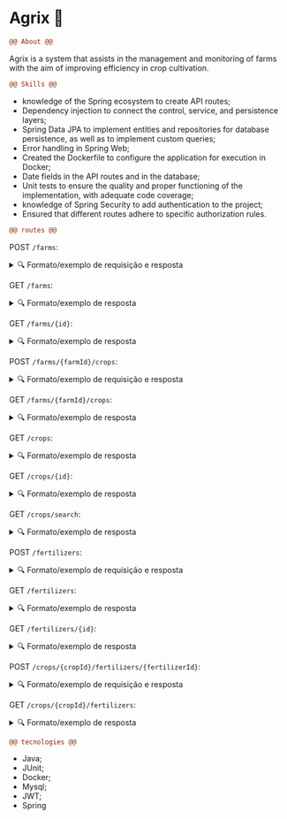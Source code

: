 # Agrix 🌾
```diff
@@ About @@
```
Agrix is a system that assists in the management and monitoring of farms with the aim of improving efficiency in crop cultivation.

```diff
@@ Skills @@
```
- knowledge of the Spring ecosystem to create API routes;
- Dependency injection to connect the control, service, and persistence layers;
- Spring Data JPA to implement entities and repositories for database persistence, as well as to implement custom queries;
- Error handling in Spring Web;
- Created the Dockerfile to configure the application for execution in Docker;
- Date fields in the API routes and in the database;
- Unit tests to ensure the quality and proper functioning of the implementation, with adequate code coverage;
- knowledge of Spring Security to add authentication to the project;
- Ensured that different routes adhere to specific authorization rules.
  
```diff
@@ routes @@
```
POST `/farms`:
<details>
  <summary>🔍 Formato/exemplo de requisição e resposta</summary><br />

Exemplo de requisição:
```json
{
  "name": "Fazendinha",
  "size": 5
}
```

Exemplo de resposta:

```json
{
  "id": 1,
  "name": "Fazendinha",
  "size": 5
}
```
</details>

GET `/farms`:
<details>
  <summary>🔍 Formato/exemplo de resposta</summary><br />

Exemplo de resposta:

```json
[
  {
    "id": 1,
    "name": "Fazendinha",
    "size": 5.0
  },
  {
    "id": 2,
    "name": "Fazenda do Júlio",
    "size": 2.5
  }
]
```

</details>

GET `/farms/{id}`:
<details>
  <summary>🔍 Formato/exemplo de resposta</summary><br />

Exemplo de resposta para a rota `/farms/3` (supondo que exista uma fazenda com `id = 3`):

```json
{
  "id": 3,
  "name": "My Cabbages!",
  "size": 3.49
}
```

</details>

POST `/farms/{farmId}/crops`:
<details>
  <summary>🔍 Formato/exemplo de requisição e resposta</summary><br />

Exemplo de requisição na rota `/farms/1/crops` (supondo que exista uma fazenda com `id = 1`):

```json
{
  "name": "Couve-flor",
  "plantedArea": 5.43,
  "plantedDate": "2022-12-05",
  "harvestDate": "2023-06-08"
}
```

Exemplo de resposta:

```json
{
  "id": 1,
  "name": "Couve-flor",
  "plantedArea": 5.43,
  "plantedDate": "2022-12-05",
  "harvestDate": "2023-06-08",
  "farmId": 1
}
```

Note que o `id` da resposta se refere à plantação, e que o da fazenda está em `farmId`.

</details>

GET `/farms/{farmId}/crops`:
<details>
  <summary>🔍 Formato/exemplo de resposta</summary><br />

Exemplo de resposta para a rota `/farms/1/crops` (supondo que exista uma fazenda com `id = 1`):

```json
[
  {
    "id": 1,
    "name": "Couve-flor",
    "plantedArea": 5.43,
    "plantedDate": "2022-12-05",
    "harvestDate": "2023-06-08",
    "farmId": 1
  },
  {
    "id": 2,
    "name": "Alface",
    "plantedArea": 21.3,
    "plantedDate": "2022-02-15",
    "harvestDate": "2023-02-20",
    "farmId": 1
  }
]
```

</details>

GET `/crops`:
<details>
  <summary>🔍 Formato/exemplo de resposta</summary><br />

```json
[
  {
    "id": 1,
    "name": "Couve-flor",
    "plantedArea": 5.43,
    "plantedDate": "2022-02-15",
    "harvestDate": "2023-02-20",
    "farmId": 1
  },
  {
    "id": 2,
    "name": "Alface",
    "plantedArea": 21.3,
    "plantedDate": "2022-02-15",
    "harvestDate": "2023-02-20",
    "farmId": 1
  }
]
```

</details>

GET `/crops/{id}`:
<details>
  <summary>🔍 Formato/exemplo de resposta</summary><br />

Exemplo de resposta para a rota `/crops/3` (supondo que exista uma plantação com `id = 3`:

```json
{
  "id": 3,
  "name": "Tomate",
  "plantedArea": 1.9,
  "plantedDate": "2023-05-22",
  "harvestDate": "2024-01-10",
  "farmId": 2
}
```

</details>

GET `/crops/search`:
<details>
  <summary>🔍 Formato/exemplo de resposta</summary><br />
  - deve receber dois parâmetros por query string para busca:
    - `start`: data de início
    - `end`: data de fim

Exemplo de resposta para a rota `/crops/search?start=2023-01-07&end=2024-01-10`:

```json
[
  {
    "id": 1,
    "name": "Couve-flor",
    "plantedArea": 5.43,
    "plantedDate": "2022-02-15",
    "harvestDate": "2023-02-20",
    "farmId": 1
  },
  {
    "id": 3,
    "name": "Tomate",
    "plantedArea": 1.9,
    "plantedDate": "2023-05-22",
    "harvestDate": "2024-01-10",
    "farmId": 2
  }
]
```

</details>

POST `/fertilizers`:
<details>
  <summary>🔍 Formato/exemplo de requisição e resposta</summary><br />

Exemplo de requisição:

```json
{
  "name": "Compostagem",
  "brand": "Feita em casa",
  "composition": "Restos de alimentos"
}
```

Exemplo de resposta:

```json
{
  "id": 1,
  "name": "Compostagem",
  "brand": "Feita em casa",
  "composition": "Restos de alimentos"
}
```

</details>

GET `/fertilizers`:
<details>
  <summary>🔍 Formato/exemplo de resposta</summary><br />

```json
[
  {
    "id": 1,
    "name": "Compostagem",
    "brand": "Feita em casa",
    "composition": "Restos de alimentos"
  },
  {
    "id": 2,
    "name": "Húmus",
    "brand": "Feito pelas minhocas",
    "composition": "Muitos nutrientes"
  },
  {
    "id": 3,
    "name": "Adubo",
    "brand": "Feito pelas vaquinhas",
    "composition": "Esterco"
  }
]
```
</details>

GET `/fertilizers/{id}`:
<details>
  <summary>🔍 Formato/exemplo de resposta</summary><br />

Exemplo de resposta da rota `/fertilizers/3` (supondo que exista um fertilizante com `id = 3`):

```json
{
  "id": 3,
  "name": "Adubo",
  "brand": "Feito pelas vaquinhas",
  "composition": "Esterco"
}
```

</details>

POST `/crops/{cropId}/fertilizers/{fertilizerId}`:
<details>
  <summary>🔍 Formato/exemplo de requisição e resposta</summary><br />
  Rota para criar a associação entre uma plantação e um fertilizante.

Exemplo de resposta para a rota `/crops/1/fertilizers/2` (supondo que exista uma plantação com `id = 1` e um fertilizante com `id = 2`):

```text
Fertilizante e plantação associados com sucesso!
```

</details>

GET `/crops/{cropId}/fertilizers`:
<details>
  <summary>🔍 Formato/exemplo de resposta</summary><br />
Rota para listar os fertilizante associados a uma plantação.
Exemplo de resposta para a rota `/crops/2/fertilizers` (supondo que exista uma plantação com `id = 2`):

```json
[
  {
    "id": 2,
    "name": "Húmus",
    "brand": "Feito pelas minhocas",
    "composition": "Muitos nutrientes"
  },
  {
    "id": 3,
    "name": "Adubo",
    "brand": "Feito pelas vaquinhas",
    "composition": "Esterco"
  }
]
```

</details>

```diff
@@ tecnologies @@
```
- Java;
- JUnit;
- Docker;
- Mysql;
- JWT;
- Spring
